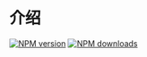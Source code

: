 # 介绍

[![NPM version](https://img.shields.io/npm/v/nuomi-native)](https://npmjs.org/package/nuomi-native)
[![NPM downloads](https://img.shields.io/npm/dm/nuomi-native)](https://npmjs.org/package/nuomi-native)




